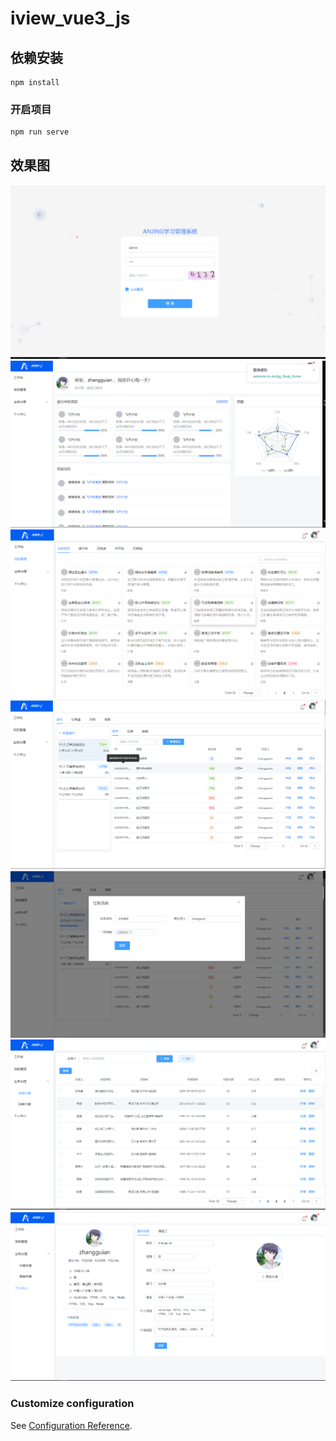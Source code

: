 # iview_vue3_js

## 依赖安装
```
npm install
```
### 开启项目
```
npm run serve
```
## 效果图
![登录页面](https://github.com/zhangguian/study_admin_vue3_js/blob/master/images/01.png)
![工作台](https://github.com/zhangguian/study_admin_vue3_js/blob/master/images/02.png)
![项目管理](https://github.com/zhangguian/study_admin_vue3_js/blob/master/images/05.png)
![项目详情](https://github.com/zhangguian/study_admin_vue3_js/blob/master/images/03.png)
![项目详情](https://github.com/zhangguian/study_admin_vue3_js/blob/master/images/04.png)
![出差申请](https://github.com/zhangguian/study_admin_vue3_js/blob/master/images/06.png)
![个人主页](https://github.com/zhangguian/study_admin_vue3_js/blob/master/images/07.png)

### Customize configuration
See [Configuration Reference](https://cli.vuejs.org/config/).
